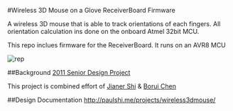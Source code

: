 #Wireless 3D Mouse on a Glove ReceiverBoard Firmware

A wireless 3D mouse that is able to track orientations of each fingers. All orientation calculation ins done on the onboard Atmel 32bit MCU. 

This repo inclues firmware for the ReceiverBoard. It runs on an AVR8 MCU

![rep](https://raw.github.com/paulshi/Wireless-3D-Mouse-Glove-ReceiverBoard-Firmware/master/receiverboardfront.jpg)

##Background
[2011 Senior Design Project](http://courses.engr.illinois.edu/ece445/?f=Projects&sem=fall2011&proj=17#a17)

This project is combined effort of [Jianer Shi](https://github.com/paulshi) & [Borui Chen](https://github.com/boruichen)

##Design Documentation
http://paulshi.me/projects/wireless3dmouse/